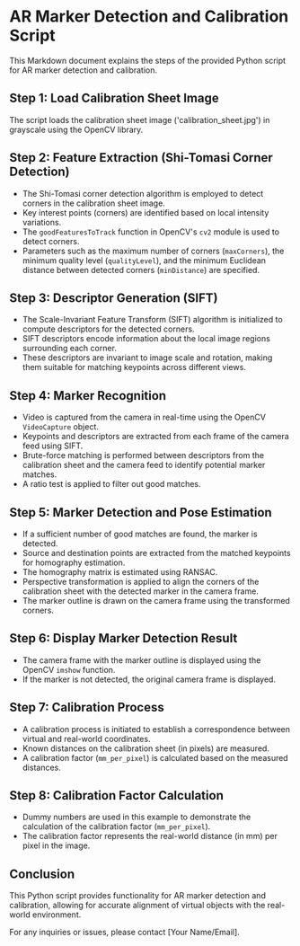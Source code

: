 # AR Marker Detection and Calibration Script

This Markdown document explains the steps of the provided Python script for AR marker detection and calibration.

## Step 1: Load Calibration Sheet Image

The script loads the calibration sheet image ('calibration_sheet.jpg') in grayscale using the OpenCV library.

## Step 2: Feature Extraction (Shi-Tomasi Corner Detection)

- The Shi-Tomasi corner detection algorithm is employed to detect corners in the calibration sheet image.
- Key interest points (corners) are identified based on local intensity variations.
- The `goodFeaturesToTrack` function in OpenCV's `cv2` module is used to detect corners.
- Parameters such as the maximum number of corners (`maxCorners`), the minimum quality level (`qualityLevel`), and the minimum Euclidean distance between detected corners (`minDistance`) are specified.

## Step 3: Descriptor Generation (SIFT)

- The Scale-Invariant Feature Transform (SIFT) algorithm is initialized to compute descriptors for the detected corners.
- SIFT descriptors encode information about the local image regions surrounding each corner.
- These descriptors are invariant to image scale and rotation, making them suitable for matching keypoints across different views.

## Step 4: Marker Recognition

- Video is captured from the camera in real-time using the OpenCV `VideoCapture` object.
- Keypoints and descriptors are extracted from each frame of the camera feed using SIFT.
- Brute-force matching is performed between descriptors from the calibration sheet and the camera feed to identify potential marker matches.
- A ratio test is applied to filter out good matches.

## Step 5: Marker Detection and Pose Estimation

- If a sufficient number of good matches are found, the marker is detected.
- Source and destination points are extracted from the matched keypoints for homography estimation.
- The homography matrix is estimated using RANSAC.
- Perspective transformation is applied to align the corners of the calibration sheet with the detected marker in the camera frame.
- The marker outline is drawn on the camera frame using the transformed corners.

## Step 6: Display Marker Detection Result

- The camera frame with the marker outline is displayed using the OpenCV `imshow` function.
- If the marker is not detected, the original camera frame is displayed.

## Step 7: Calibration Process

- A calibration process is initiated to establish a correspondence between virtual and real-world coordinates.
- Known distances on the calibration sheet (in pixels) are measured.
- A calibration factor (`mm_per_pixel`) is calculated based on the measured distances.

## Step 8: Calibration Factor Calculation

- Dummy numbers are used in this example to demonstrate the calculation of the calibration factor (`mm_per_pixel`).
- The calibration factor represents the real-world distance (in mm) per pixel in the image.

## Conclusion

This Python script provides functionality for AR marker detection and calibration, allowing for accurate alignment of virtual objects with the real-world environment.

For any inquiries or issues, please contact [Your Name/Email].
